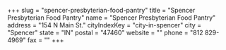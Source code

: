 +++
slug = "spencer-presbyterian-food-pantry"
title = "Spencer Presbyterian Food Pantry"
name = "Spencer Presbyterian Food Pantry"
address = "154 N Main St."
cityIndexKey = "city-in-spencer"
city = "Spencer"
state = "IN"
postal = "47460"
website = ""
phone = "812 829-4969"
fax = ""
+++
